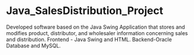 # Java_SalesDistribution_Project
Developed software based on the Java Swing Application that stores and modifies product, distributor, and wholesaler information concerning sales and distribution. Frontend - Java Swing and HTML. Backend-Oracle Database and MySQL.
